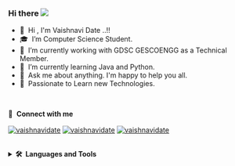 ### Hi there <img src="https://media.giphy.com/media/hvRJCLFzcasrR4ia7z/giphy.gif" width="25px">

- 👋 &nbsp;Hi , I'm Vaishnavi Date ..!!
- 🎓 &nbsp;I’m Computer Science Student.
- 📌 &nbsp;I’m currently working with GDSC GESCOENGG as a Technical Member.
- 🌱 &nbsp;I’m currently learning Java and Python.
- 💬 &nbsp;Ask me about anything. I'm happy to help you all. 
- 📗 &nbsp;Passionate to Learn new Technologies.
<br/>

🔗 &nbsp;**Connect with me**
<br/>
<p align="left">
<a href="www.linkedin.com/in/vaishnavi-date-b065271a5" target="blank"><img align="center" src="https://raw.githubusercontent.com/rahuldkjain/github-profile-readme-generator/master/src/images/icons/Social/linked-in-alt.svg" alt="vaishnavidate" height="30" width="40" /></a>
<a href="https://instagram.com/vaishudate27//" target="blank"><img align="center" src="https://raw.githubusercontent.com/rahuldkjain/github-profile-readme-generator/master/src/images/icons/Social/instagram.svg" alt="vaishnavidate" height="30" width="40" /></a>
<a href="https://twitter.com/_vaish2001_?s=08" target="blank"><img align="center" src="https://raw.githubusercontent.com/rahuldkjain/github-profile-readme-generator/master/src/images/icons/Social/twitter.svg" alt="vaishnavidate" height="30" width="40" /></a>
      </p>
<br/>
      
<details>
  <summary><b>🛠️&nbsp;&nbsp;Languages&nbsp;and&nbsp;Tools</b></summary>
  <br/>
      <p align="left">
       <a href="https://www.w3.org/html/" target="_blank"> <img src="https://raw.githubusercontent.com/devicons/devicon/master/icons/html5/html5-original-wordmark.svg" alt="html5" width="40" height="40"/> </a> 
         <a href="https://www.w3schools.com/css/" target="_blank"> <img src="https://raw.githubusercontent.com/devicons/devicon/master/icons/css3/css3-original-wordmark.svg" alt="css3" width="40" height="40"/> </a>
        <a href="https://getbootstrap.com" target="_blank"> <img src="https://raw.githubusercontent.com/devicons/devicon/master/icons/bootstrap/bootstrap-plain-wordmark.svg" alt="bootstrap" width="40" height="40"/> </a>
        <a href="https://www.cprogramming.com/" target="_blank"> <img src="https://raw.githubusercontent.com/devicons/devicon/master/icons/c/c-original.svg" alt="c" width="40" height="40"/> </a>
         <a href="https://www.w3schools.com/cpp/" target="_blank"> <img src="https://raw.githubusercontent.com/devicons/devicon/master/icons/cplusplus/cplusplus-original.svg" alt="cplusplus" width="40" height="40"/> </a>
         <a href="https://www.java.com" target="_blank"> <img src="https://raw.githubusercontent.com/devicons/devicon/master/icons/java/java-original.svg" alt="java" width="40" height="40"/> </a>
         <a href="https://developer.mozilla.org/en-US/docs/Web/JavaScript" target="_blank"> <img src="https://raw.githubusercontent.com/devicons/devicon/master/icons/javascript/javascript-original.svg" alt="javascript" width="40" height="40"/> </a>
            <a href="https://www.php.net" target="_blank"> <img src="https://raw.githubusercontent.com/devicons/devicon/master/icons/php/php-original.svg" alt="php" width="40" height="40"/> </a>
            
   </p>
            
            
</details>            
